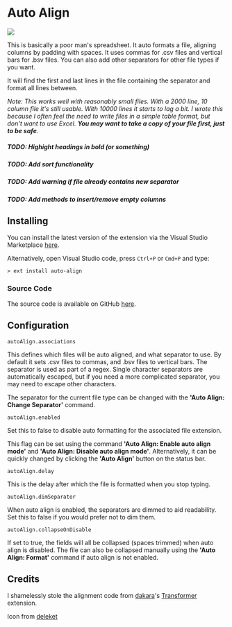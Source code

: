 # Auto Align

<img src="https://raw.githubusercontent.com/Gruntfuggly/auto-align/master/auto-align.gif">

This is basically a poor man's spreadsheet. It auto formats a file, aligning columns by padding with spaces. It uses commas for .csv files and vertical bars for .bsv files. You can also add other separators for other file types if you want.

It will find the first and last lines in the file containing the separator and format all lines between.

*Note: This works well with reasonably small files. With a 2000 line, 10 column file it's still usable. With 10000 lines it starts to lag a bit. I wrote this because I often feel the need to write files in a simple table format, but don't want to use Excel. **You may want to take a copy of your file first, just to be safe**.*

##### TODO: Highight headings in bold (or something)
##### TODO: Add sort functionality
##### TODO: Add warning if file already contains new separator
##### TODO: Add methods to insert/remove empty columns

## Installing

You can install the latest version of the extension via the Visual Studio Marketplace [here](https://marketplace.visualstudio.com/items?itemName=Gruntfuggly.auto-align).

Alternatively, open Visual Studio code, press `Ctrl+P` or `Cmd+P` and type:

    > ext install auto-align

### Source Code

The source code is available on GitHub [here](https://github.com/Gruntfuggly/auto-align).

## Configuration

`autoAlign.associations`

This defines which files will be auto aligned, and what separator to use. By default it sets .csv files to commas, and .bsv files to vertical bars. The separator is used as part of a regex. Single character separators are automatically escaped, but if you need a more complicated separator, you may need to escape other characters.

The separator for the current file type can be changed with the **'Auto Align: Change Separator'** command.

`autoAlign.enabled`

Set this to false to disable auto formatting for the associated file extension.

This flag can be set using the command **'Auto Align: Enable auto align mode'** and **'Auto Align: Disable auto align mode'**. Alternatively, it can be quickly changed by clicking the **'Auto Align'** button on the status bar.

`autoAlign.delay`

This is the delay after which the file is formatted when you stop typing.

`autoAlign.dimSeparator`

When auto align is enabled, the separators are dimmed to aid readability. Set this to false if you would prefer not to dim them.

`autoAlign.collapseOnDisable`

If set to true, the fields will all be collapsed (spaces trimmed) when auto align is disabled. The file can also be collapsed manually using the **'Auto Align: Format'** command if auto align is not enabled.

## Credits

I shamelessly stole the alignment code from [dakara](https://marketplace.visualstudio.com/search?term=publisher%3A%22dakara%22&target=VSCode&category=All%20categories&sortBy=Relevance)'s [Transformer](https://marketplace.visualstudio.com/items?itemName=dakara.transformer) extension.

Icon from [deleket](http://www.softicons.com/designers/deleket)
